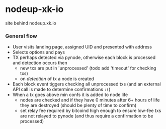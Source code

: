 # nodeup-xk-io
site behind nodeup.xk.io


### General flow

* User visits landing page, assigned UID and presented with address
* Selects options and pays
* TX perhaps detected via pynode, otherwise each block is processed and detection occurs then
  * new txs are put in 'unprocessed' (todo add 'timeout' for checking txs)
  * on *detection* of tx a node is created
* Each block event tiggers checking all unprocessed txs (and an external API call is made to determine confirmations `:(`)
* When a tx goes above min confs it is added to node life
  * nodes are checked and if they have 0 minutes after 6+ hours of life they are destroyed (should be plenty of time to confirm)
  * set relay fee required by bitcoind high enough to ensure low-fee txs are not relayed to pynode (and thus require a confirmation to be processed)

